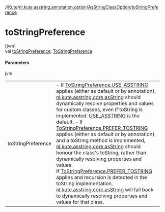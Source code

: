//[Kute](../../../index.md)/[nl.kute.asstring.annotation.option](../index.md)/[AsStringClassOption](index.md)/[toStringPreference](to-string-preference.md)

# toStringPreference

[jvm]\
val [toStringPreference](to-string-preference.md): [ToStringPreference](../-to-string-preference/index.md)

#### Parameters

jvm

| | |
|---|---|
| toStringPreference | -     If [ToStringPreference.USE_ASSTRING](../-to-string-preference/-u-s-e_-a-s-s-t-r-i-n-g/index.md) applies (either as default or by annotation), [nl.kute.asstring.core.asString](../../nl.kute.asstring.core/as-string.md) should dynamically resolve properties and values for custom classes, even if toString is implemented. [USE_ASSTRING](../-to-string-preference/-u-s-e_-a-s-s-t-r-i-n-g/index.md) is the default. -     If [ToStringPreference.PREFER_TOSTRING](../-to-string-preference/-p-r-e-f-e-r_-t-o-s-t-r-i-n-g/index.md) applies (either as default or by annotation), and a toString method is implemented, [nl.kute.asstring.core.asString](../../nl.kute.asstring.core/as-string.md) should honour the class's toString, rather than dynamically resolving properties and values.<br>If [ToStringPreference.PREFER_TOSTRING](../-to-string-preference/-p-r-e-f-e-r_-t-o-s-t-r-i-n-g/index.md) applies and recursion is detected in the toString implementation, [nl.kute.asstring.core.asString](../../nl.kute.asstring.core/as-string.md) will fall back to dynamically resolving properties and values for that class. |
